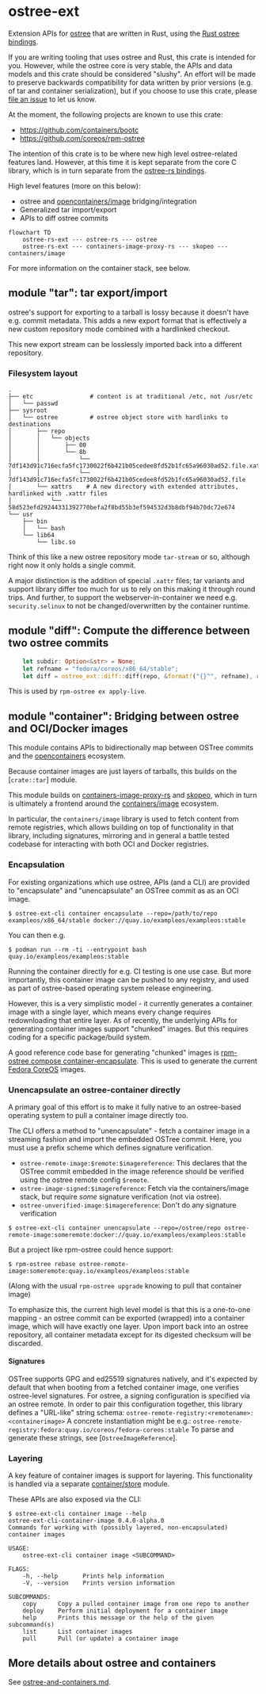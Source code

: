 # ostree-ext

Extension APIs for [ostree](https://github.com/ostreedev/ostree/) that are written in Rust, using the [Rust ostree bindings](https://crates.io/crates/ostree).

If you are writing tooling that uses ostree and Rust, this crate is intended for you.
However, while the ostree core is very stable, the APIs and data models and this crate
should be considered "slushy".  An effort will be made to preserve backwards compatibility
for data written by prior versions (e.g. of tar and container serialization), but
if you choose to use this crate, please [file an issue](https://github.com/ostreedev/ostree-rs-ext/issues)
to let us know.

At the moment, the following projects are known to use this crate:

- https://github.com/containers/bootc
- https://github.com/coreos/rpm-ostree

The intention of this crate is to be where new high level ostree-related features
land.  However, at this time it is kept separate from the core C library, which
is in turn separate from the [ostree-rs bindings](https://github.com/ostreedev/ostree-rs).

High level features (more on this below):

- ostree and [opencontainers/image](https://github.com/opencontainers/image-spec) bridging/integration
- Generalized tar import/export
- APIs to diff ostree commits

```mermaid
flowchart TD
    ostree-rs-ext --- ostree-rs --- ostree
    ostree-rs-ext --- containers-image-proxy-rs --- skopeo --- containers/image
```

For more information on the container stack, see below.

## module "tar": tar export/import

ostree's support for exporting to a tarball is lossy because it doesn't have e.g. commit
metadata.  This adds a new export format that is effectively a new custom repository mode 
combined with a hardlinked checkout.

This new export stream can be losslessly imported back into a different repository.

### Filesystem layout

```
.
├── etc                # content is at traditional /etc, not /usr/etc
│   └── passwd
├── sysroot       
│   └── ostree         # ostree object store with hardlinks to destinations
│       ├── repo
│       │   └── objects
│       │       ├── 00
│       │       └── 8b
│       │           └── 7df143d91c716ecfa5fc1730022f6b421b05cedee8fd52b1fc65a96030ad52.file.xattrs
│       │           └── 7df143d91c716ecfa5fc1730022f6b421b05cedee8fd52b1fc65a96030ad52.file
│       └── xattrs    # A new directory with extended attributes, hardlinked with .xattr files
│           └── 58d523efd29244331392770befa2f8bd55b3ef594532d3b8dbf94b70dc72e674
└── usr
    ├── bin
    │   └── bash
    └── lib64
        └── libc.so
```

Think of this like a new ostree repository mode `tar-stream` or so, although right now it only holds a single commit.

A major distinction is the addition of special `.xattr` files; tar variants and support library differ too much for us to rely on this making it through round trips.  And further, to support the webserver-in-container we need e.g. `security.selinux` to not be changed/overwritten by the container runtime.

## module "diff": Compute the difference between two ostree commits

```rust
    let subdir: Option<&str> = None;
    let refname = "fedora/coreos/x86_64/stable";
    let diff = ostree_ext::diff::diff(repo, &format!("{}^", refname), refname, subdir)?;
```

This is used by `rpm-ostree ex apply-live`.

## module "container": Bridging between ostree and OCI/Docker images


This module contains APIs to bidirectionally map between OSTree commits and the [opencontainers](https://github.com/opencontainers)
ecosystem.

Because container images are just layers of tarballs, this builds on the [`crate::tar`] module.

This module builds on [containers-image-proxy-rs](https://github.com/containers/containers-image-proxy-rs)
and [skopeo](https://github.com/containers/skopeo), which in turn is ultimately a frontend
around the [containers/image](https://github.com/containers/image) ecosystem.

In particular, the `containers/image` library is used to fetch content from remote registries,
which allows building on top of functionality in that library, including signatures, mirroring
and in general a battle tested codebase for interacting with both OCI and Docker registries.

### Encapsulation

For existing organizations which use ostree, APIs (and a CLI) are provided to "encapsulate"
and "unencapsulate" an OSTree commit as as an OCI image.

```
$ ostree-ext-cli container encapsulate --repo=/path/to/repo exampleos/x86_64/stable docker://quay.io/exampleos/exampleos:stable
```
You can then e.g.

```
$ podman run --rm -ti --entrypoint bash quay.io/exampleos/exampleos:stable
```

Running the container directly for e.g. CI testing is one use case.  But more importantly, this container image
can be pushed to any registry, and used as part of ostree-based operating system release engineering.

However, this is a very simplistic model - it currently generates a container image with a single layer, which means
every change requires redownloading that entire layer.  As of recently, the underlying APIs for generating
container images support "chunked" images.  But this requires coding for a specific package/build system.

A good reference code base for generating "chunked" images is [rpm-ostree compose container-encapsulate](https://coreos.github.io/rpm-ostree/container/#converting-ostree-commits-to-new-base-images).  This is used to generate the current [Fedora CoreOS](https://quay.io/repository/fedora/fedora-coreos?tab=tags&tag=latest)
images.

### Unencapsulate an ostree-container directly

A primary goal of this effort is to make it fully native to an ostree-based operating system to pull a container image directly too.

The CLI offers a method to "unencapsulate" - fetch a container image in a streaming fashion and
import the embedded OSTree commit.  Here, you must use a prefix scheme which defines signature verification.

- `ostree-remote-image:$remote:$imagereference`: This declares that the OSTree commit embedded in the image reference should be verified using the ostree remote config `$remote`.
- `ostree-image-signed:$imagereference`: Fetch via the containers/image stack, but require *some* signature verification (not via ostree).
- `ostree-unverified-image:$imagereference`: Don't do any signature verification

```
$ ostree-ext-cli container unencapsulate --repo=/ostree/repo ostree-remote-image:someremote:docker://quay.io/exampleos/exampleos:stable
```

But a project like rpm-ostree could hence support:

```
$ rpm-ostree rebase ostree-remote-image:someremote:quay.io/exampleos/exampleos:stable
```

(Along with the usual `rpm-ostree upgrade` knowing to pull that container image)


To emphasize this, the current high level model is that this is a one-to-one mapping - an ostree commit
can be exported (wrapped) into a container image, which will have exactly one layer.  Upon import
back into an ostree repository, all container metadata except for its digested checksum will be discarded.

#### Signatures

OSTree supports GPG and ed25519 signatures natively, and it's expected by default that
when booting from a fetched container image, one verifies ostree-level signatures.
For ostree, a signing configuration is specified via an ostree remote.  In order to
pair this configuration together, this library defines a "URL-like" string schema:
`ostree-remote-registry:<remotename>:<containerimage>`
A concrete instantiation might be e.g.: `ostree-remote-registry:fedora:quay.io/coreos/fedora-coreos:stable`
To parse and generate these strings, see [`OstreeImageReference`].

### Layering

A key feature of container images is support for layering.  This functionality is handled
via a separate [container/store](https://docs.rs/ostree_ext/latest/ostree_ext/container/store/) module.

These APIs are also exposed via the CLI:

```
$ ostree-ext-cli container image --help
ostree-ext-cli-container-image 0.4.0-alpha.0
Commands for working with (possibly layered, non-encapsulated) container images

USAGE:
    ostree-ext-cli container image <SUBCOMMAND>

FLAGS:
    -h, --help       Prints help information
    -V, --version    Prints version information

SUBCOMMANDS:
    copy      Copy a pulled container image from one repo to another
    deploy    Perform initial deployment for a container image
    help      Prints this message or the help of the given subcommand(s)
    list      List container images
    pull      Pull (or update) a container image
```

## More details about ostree and containers

See [ostree-and-containers.md](ostree-and-containers.md).
